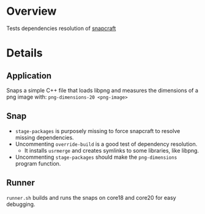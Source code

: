 # Overview

Tests dependencies resolution of [snapcraft](https://github.com/snapcore/snapcraft)

# Details
## Application
Snaps a simple C++ file that loads libpng and measures the dimensions of a png image with:
`png-dimensions-20 <png-image>`
## Snap
- `stage-packages` is purposely missing to force snapcraft to resolve missing dependencies.
- Uncommenting `override-build` is a good test of dependency resolution.
  - It installs `usrmerge` and creates symlinks to some libraries, like libpng.
- Uncommenting `stage-packages` should make the `png-dimensions` program function.
## Runner
`runner.sh` builds and runs the snaps on core18 and core20 for easy debugging.
